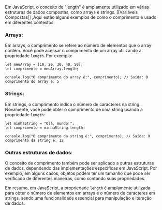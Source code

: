 Em JavaScript, o conceito de "length" é amplamente utilizado em várias estruturas de dados compostas, como arrays e  strings.  [[Variáveis Compostas]] ,Aqui estão alguns exemplos de como o comprimento é usado em diferentes contextos:
### Arrays:

Em arrays, o comprimento se refere ao número de elementos que o array contém. Você pode acessar o comprimento de um array utilizando a propriedade `length`. Por exemplo:

```
let meuArray = [10, 20, 30, 40, 50];
let comprimento = meuArray.length;

console.log("O comprimento do array é:", comprimento); // Saída: O comprimento do array é: 5
```


### Strings:

Em strings, o comprimento indica o número de caracteres na string. Novamente, você pode obter o comprimento de uma string usando a propriedade `length`:

```
let minhaString = "Olá, mundo!";
let comprimento = minhaString.length;

console.log("O comprimento da string é:", comprimento); // Saída: O comprimento da string é: 12
```

### Outras estruturas de dados:

O conceito de comprimento também pode ser aplicado a outras estruturas de dados, dependendo das implementações específicas em JavaScript. Por exemplo, em alguns casos, objetos podem ter um tamanho que pode ser verificado de diferentes maneiras, como contando suas propriedades.

Em resumo, em JavaScript, a propriedade `length` é amplamente utilizada para obter o número de elementos em arrays e o número de caracteres em strings, sendo uma funcionalidade essencial para manipulação e iteração de dados.